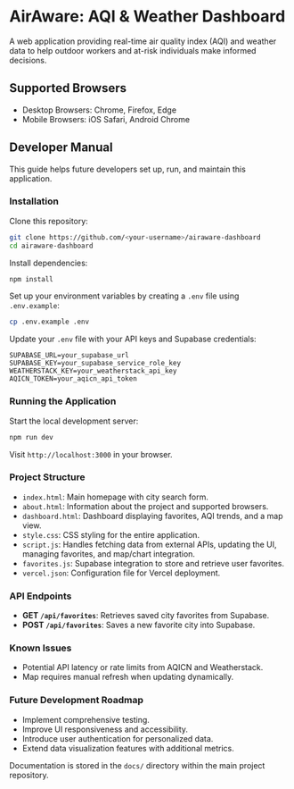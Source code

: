 # AirAware: AQI & Weather Dashboard

A web application providing real-time air quality index (AQI) and weather data to help outdoor workers and at-risk individuals make informed decisions.

## Supported Browsers

- Desktop Browsers: Chrome, Firefox, Edge
- Mobile Browsers: iOS Safari, Android Chrome

## Developer Manual

This guide helps future developers set up, run, and maintain this application.

### Installation

Clone this repository:

```bash
git clone https://github.com/<your-username>/airaware-dashboard
cd airaware-dashboard
```

Install dependencies:

```bash
npm install
```

Set up your environment variables by creating a `.env` file using `.env.example`:

```bash
cp .env.example .env
```

Update your `.env` file with your API keys and Supabase credentials:

```env
SUPABASE_URL=your_supabase_url
SUPABASE_KEY=your_supabase_service_role_key
WEATHERSTACK_KEY=your_weatherstack_api_key
AQICN_TOKEN=your_aqicn_api_token
```

### Running the Application

Start the local development server:

```bash
npm run dev
```

Visit `http://localhost:3000` in your browser.

### Project Structure

- `index.html`: Main homepage with city search form.
- `about.html`: Information about the project and supported browsers.
- `dashboard.html`: Dashboard displaying favorites, AQI trends, and a map view.
- `style.css`: CSS styling for the entire application.
- `script.js`: Handles fetching data from external APIs, updating the UI, managing favorites, and map/chart integration.
- `favorites.js`: Supabase integration to store and retrieve user favorites.
- `vercel.json`: Configuration file for Vercel deployment.

### API Endpoints

- **GET `/api/favorites`**: Retrieves saved city favorites from Supabase.
- **POST `/api/favorites`**: Saves a new favorite city into Supabase.

### Known Issues

- Potential API latency or rate limits from AQICN and Weatherstack.
- Map requires manual refresh when updating dynamically.

### Future Development Roadmap

- Implement comprehensive testing.
- Improve UI responsiveness and accessibility.
- Introduce user authentication for personalized data.
- Extend data visualization features with additional metrics.

Documentation is stored in the `docs/` directory within the main project repository.

